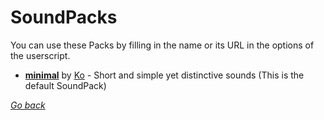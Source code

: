 # SoundPacks
You can use these Packs by filling in the name or its URL in the options of the userscript.

+ [**minimal**](minimal.tpsp "Right-click to copy URL") by [Ko](https://reddit.com/user/wilcooo "/u/Wilcooo") - Short and simple yet distinctive sounds (This is the default SoundPack)



[*Go back*](../../.. "TagPro SoundPacks")
